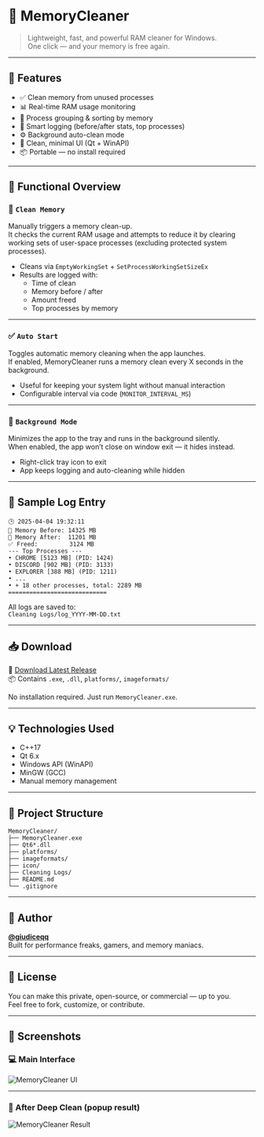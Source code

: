 # 🧠 MemoryCleaner

> Lightweight, fast, and powerful RAM cleaner for Windows.  
> One click — and your memory is free again.



---

## 🚀 Features

- ✅ Clean memory from unused processes
- 📊 Real-time RAM usage monitoring
- 🧠 Process grouping & sorting by memory
- 📝 Smart logging (before/after stats, top processes)
- ⚙️ Background auto-clean mode
- 🧩 Clean, minimal UI (Qt + WinAPI)
- 📦 Portable — no install required

---

## 🧹 Functional Overview

### 🧹 `Clean Memory`
Manually triggers a memory clean-up.  
It checks the current RAM usage and attempts to reduce it by clearing working sets of user-space processes (excluding protected system processes).

- Cleans via `EmptyWorkingSet` + `SetProcessWorkingSetSizeEx`
- Results are logged with:
  - Time of clean
  - Memory before / after
  - Amount freed
  - Top processes by memory

---

### ✅ `Auto Start`
Toggles automatic memory cleaning when the app launches.  
If enabled, MemoryCleaner runs a memory clean every X seconds in the background.

- Useful for keeping your system light without manual interaction
- Configurable interval via code (`MONITOR_INTERVAL_MS`)

---

### 🔄 `Background Mode`
Minimizes the app to the tray and runs in the background silently.  
When enabled, the app won’t close on window exit — it hides instead.

- Right-click tray icon to exit
- App keeps logging and auto-cleaning while hidden

---

## 📄 Sample Log Entry

```
🕒 2025-04-04 19:32:11
🔹 Memory Before: 14325 MB
🔹 Memory After:  11201 MB
✅ Freed:         3124 MB
--- Top Processes ---
• CHROME [5123 MB] (PID: 1424)
• DISCORD [902 MB] (PID: 3133)
• EXPLORER [388 MB] (PID: 1211)
• ...
• + 18 other processes, total: 2289 MB
============================
```

All logs are saved to:  
`Cleaning Logs/log_YYYY-MM-DD.txt`

---

## 📥 Download

🔗 [Download Latest Release](https://github.com/giudiceqq/MemoryCleaner/releases/latest)  
📦 Contains `.exe`, `.dll`, `platforms/`, `imageformats/`

No installation required. Just run `MemoryCleaner.exe`.

---

## 💡 Technologies Used

- C++17
- Qt 6.x
- Windows API (WinAPI)
- MinGW (GCC)
- Manual memory management

---

## 📁 Project Structure

```
MemoryCleaner/
├── MemoryCleaner.exe
├── Qt6*.dll
├── platforms/
├── imageformats/
├── icon/
├── Cleaning Logs/
├── README.md
└── .gitignore
```

---

## 🧠 Author

**[@giudiceqq](https://github.com/giudiceqq)**  
Built for performance freaks, gamers, and memory maniacs.  


---

## 📜 License

You can make this private, open-source, or commercial — up to you.  
Feel free to fork, customize, or contribute.

---

## 📸 Screenshots

### 💻 Main Interface

![MemoryCleaner UI](https://github.com/user-attachments/assets/ed52f0df-e53d-4c8e-8812-8c3a5610b47b)

---

### 🧼 After Deep Clean (popup result)

![MemoryCleaner Result](https://github.com/user-attachments/assets/4beeb02a-ad3d-4864-a8f4-f7adedf967ce)

